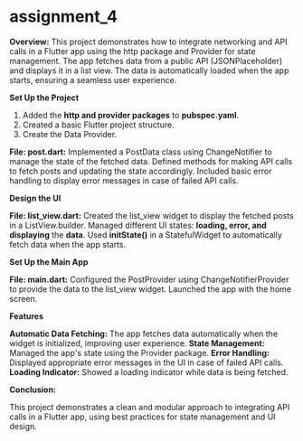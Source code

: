 # assignment_4
    
**Overview:**
This project demonstrates how to integrate networking and API calls in a Flutter app using the http package and Provider for state management. The app fetches data from a public API (JSONPlaceholder) and displays it in a list view. The data is automatically loaded when the app starts, ensuring a seamless user experience.


**Set Up the Project**

1. Added the **http and provider packages** to **pubspec.yaml**.
2. Created a basic Flutter project structure.
3. Create the Data Provider.

**File: post.dart:**
Implemented a PostData class using ChangeNotifier to manage the state of the fetched data.
Defined methods for making API calls to fetch posts and updating the state accordingly.
Included basic error handling to display error messages in case of failed API calls.

**Design the UI**

**File: list_view.dart:**
Created the list_view widget to display the fetched posts in a ListView.builder.
Managed different UI states: **loading, error, and displaying** the **data**.
Used **initState()** in a StatefulWidget to automatically fetch data when the app starts.


**Set Up the Main App**

**File: main.dart:**
Configured the PostProvider using ChangeNotifierProvider to provide the data to the list_view widget.
Launched the app with the home screen.

**Features**

**Automatic Data Fetching:** The app fetches data automatically when the widget is initialized, improving user experience.
**State Management:** Managed the app's state using the Provider package.
**Error Handling:** Displayed appropriate error messages in the UI in case of failed API calls.
**Loading Indicator:** Showed a loading indicator while data is being fetched.

**Conclusion:**

This project demonstrates a clean and modular approach to integrating API calls in a Flutter app, using best practices for state management and UI design.
